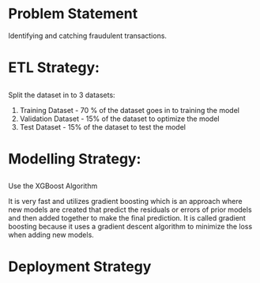 # Problem Statement
Identifying and catching fraudulent transactions.

# ETL Strategy:
## 
Split the dataset in to 3 datasets:
1) Training Dataset - 70 % of the dataset goes in to training the model
2) Validation Dataset - 15%  of the dataset to optimize the model 
3) Test Dataset - 15% of the dataset to test the model 

# Modelling Strategy:
##

Use the XGBoost Algorithm 

It is very fast and utilizes gradient boosting which is an approach where new models are created that predict the residuals or errors of prior models and then added together to make the final prediction. It is called gradient boosting because it uses a gradient descent algorithm to minimize the loss when adding new models.
# Deployment Strategy

